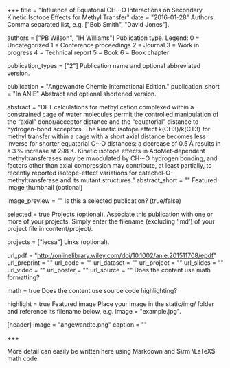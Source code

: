 

+++ title = "Influence of Equatorial CH⋅⋅⋅O Interactions on Secondary Kinetic Isotope Effects for Methyl Transfer" date = "2016-01-28"
Authors. Comma separated list, e.g. ["Bob Smith", "David Jones"].

authors = ["PB Wilson", "IH Williams"]
Publication type.
Legend:
0 = Uncategorized
1 = Conference proceedings
2 = Journal
3 = Work in progress
4 = Technical report
5 = Book
6 = Book chapter

publication_types = ["2"]
Publication name and optional abbreviated version.

publication = "Angewandte Chemie International Edition." publication_short = "In ANIE"
Abstract and optional shortened version.

abstract = "DFT calculations for methyl cation complexed within a constrained cage of water molecules permit the controlled manipulation of the “axial” donor/acceptor distance and the “equatorial” distance to hydrogen-bond acceptors. The kinetic isotope effect k(CH3)/k(CT3) for methyl transfer within a cage with a short axial distance becomes less inverse for shorter equatorial C⋅⋅⋅O distances: a decrease of 0.5 Å results in a 3 % increase at 298 K. Kinetic isotope effects in AdoMet-dependent methyltransferases may be m∧odulated by CH⋅⋅⋅O hydrogen bonding, and factors other than axial compression may contribute, at least partially, to recently reported isotope-effect variations for catechol-O-methyltransferase and its mutant structures." abstract_short = ""
Featured image thumbnail (optional)

image_preview = ""
Is this a selected publication? (true/false)

selected = true
Projects (optional).
Associate this publication with one or more of your projects.
Simply enter the filename (excluding '.md') of your project file in content/project/.

projects = ["iecsa"]
Links (optional).

url_pdf = "http://onlinelibrary.wiley.com/doi/10.1002/anie.201511708/epdf" url_preprint = "" url_code = "" url_dataset = "" url_project = "" url_slides = "" url_video = "" url_poster = "" url_source = ""
Does the content use math formatting?

math = true
Does the content use source code highlighting?

highlight = true
Featured image
Place your image in the static/img/ folder and reference its filename below, e.g. image = "example.jpg".

[header] image = "angewandte.png" caption = ""

+++

More detail can easily be written here using Markdown and $\rm \LaTeX$ math code.
